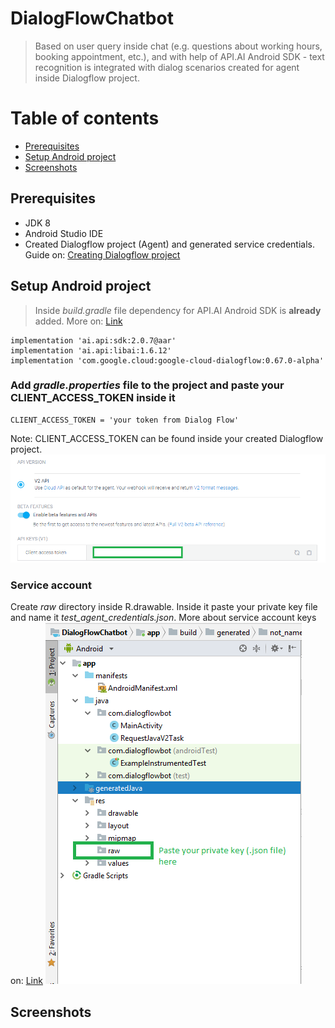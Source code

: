 # DialogFlowChatbot

> Based on user query inside chat (e.g. questions about working hours, booking appointment, etc.), and with help of API.AI Android SDK - text recognition is integrated with dialog scenarios created for agent inside Dialogflow project.

# Table of contents

* [Prerequisites](#Prerequisites)
* [Setup Android project](#Setup)
* [Screenshots](#screenshots)

## Prerequisites
* JDK 8
* Android Studio IDE
* Created Dialogflow project (Agent) and generated service credentials. Guide on: [Creating Dialogflow project](https://cloud.google.com/dialogflow/docs/quick/setup)

## Setup Android project

> Inside _build.gradle_ file dependency for API.AI Android SDK is **already** added. More on: [Link](https://github.com/dialogflow/dialogflow-android-client)
```
implementation 'ai.api:sdk:2.0.7@aar'
implementation 'ai.api:libai:1.6.12'
implementation 'com.google.cloud:google-cloud-dialogflow:0.67.0-alpha'
```
### Add _gradle.properties_ file to the project and paste your CLIENT_ACCESS_TOKEN inside it 
```
CLIENT_ACCESS_TOKEN = 'your token from Dialog Flow'
```
Note: CLIENT_ACCESS_TOKEN can be found inside your created Dialogflow project.
![client_access_token](https://github.com/vildanap/DialogFlowChatbot/blob/master/screenshots/client_access_token.PNG)
### Service account 
Create _raw_ directory inside R.drawable. Inside it paste your private key file and name it _test_agent_credentials.json_. 
More about service account keys on: [Link](https://cloud.google.com/dialogflow/docs/quick/setup)
![client_access_token](https://github.com/vildanap/DialogFlowChatbot/blob/master/screenshots/raw_file.PNG)

## Screenshots

